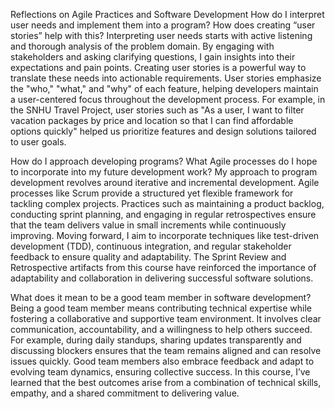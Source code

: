 Reflections on Agile Practices and Software Development
How do I interpret user needs and implement them into a program? How does creating “user stories” help with this?
Interpreting user needs starts with active listening and thorough analysis of the problem domain. By engaging with stakeholders and asking clarifying questions, I gain insights into their expectations and pain points. Creating user stories is a powerful way to translate these needs into actionable requirements. User stories emphasize the "who," "what," and "why" of each feature, helping developers maintain a user-centered focus throughout the development process. For example, in the SNHU Travel Project, user stories such as "As a user, I want to filter vacation packages by price and location so that I can find affordable options quickly" helped us prioritize features and design solutions tailored to user goals.

How do I approach developing programs? What Agile processes do I hope to incorporate into my future development work?
My approach to program development revolves around iterative and incremental development. Agile processes like Scrum provide a structured yet flexible framework for tackling complex projects. Practices such as maintaining a product backlog, conducting sprint planning, and engaging in regular retrospectives ensure that the team delivers value in small increments while continuously improving. Moving forward, I aim to incorporate techniques like test-driven development (TDD), continuous integration, and regular stakeholder feedback to ensure quality and adaptability. The Sprint Review and Retrospective artifacts from this course have reinforced the importance of adaptability and collaboration in delivering successful software solutions.

What does it mean to be a good team member in software development?
Being a good team member means contributing technical expertise while fostering a collaborative and supportive team environment. It involves clear communication, accountability, and a willingness to help others succeed. For example, during daily standups, sharing updates transparently and discussing blockers ensures that the team remains aligned and can resolve issues quickly. Good team members also embrace feedback and adapt to evolving team dynamics, ensuring collective success. In this course, I’ve learned that the best outcomes arise from a combination of technical skills, empathy, and a shared commitment to delivering value.

